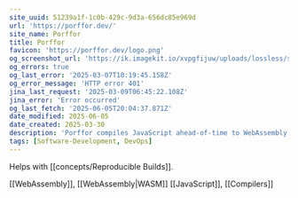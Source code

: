 ```yaml
---
site_uuid: 51239a1f-1c0b-429c-9d3a-656dc85e969d
url: 'https://porffor.dev/'
site_name: Porffor
title: Porffor
favicon: 'https://porffor.dev/logo.png'
og_screenshot_url: 'https://ik.imagekit.io/xvpgfijuw/uploads/lossless/screenshots/20250605_Porrfor_og_screenshot.jpeg'
og_errors: true
og_last_error: '2025-03-07T10:19:45.158Z'
og_error_message: 'HTTP error 401'
jina_last_request: '2025-03-09T06:45:22.108Z'
jina_error: 'Error occurred'
og_last_fetch: '2025-06-05T20:04:37.871Z'
date_modified: 2025-06-05
date_created: 2025-03-30
description: 'Porffor compiles JavaScript ahead-of-time to WebAssembly and native binaries.'
tags: [Software-Development, DevOps]
---
```


Helps with [[concepts/Reproducible Builds]].

[[WebAssembly]], [[WebAssembly|WASM]]
[[JavaScript]], [[Compilers]]